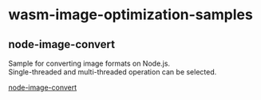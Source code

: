 # wasm-image-optimization-samples

## node-image-convert

Sample for converting image formats on Node.js.  
Single-threaded and multi-threaded operation can be selected.

[node-image-convert](./node-image-convert/README.md)

